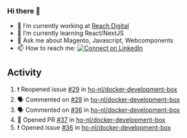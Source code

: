 ### Hi there 👋

- 🔭 I’m currently working at [Reach Digital](https://www.reachdigital.nl/)
- 🌱 I’m currently learning React/NextJS
- 💬 Ask me about Magento, Javascript, Webcomponents
- 📫 How to reach me: [![Connect on LinkedIn](https://img.shields.io/badge/--linkedin?label=LinkedIn&logo=LinkedIn&style=social)](https://www.linkedin.com/in/nickdek)

## Activity
<!--START_SECTION:activity-->
1. ❗️ Reopened issue [#29](https://github.com//ho-nl/docker-development-box/issues/29) in [ho-nl/docker-development-box](https://github.com//ho-nl/docker-development-box)
2. 🗣 Commented on [#29](https://github.com//ho-nl/docker-development-box/issues/29) in [ho-nl/docker-development-box](https://github.com//ho-nl/docker-development-box)
3. 🗣 Commented on [#36](https://github.com//ho-nl/docker-development-box/issues/36) in [ho-nl/docker-development-box](https://github.com//ho-nl/docker-development-box)
4. 💪 Opened PR [#37](https://github.com//ho-nl/docker-development-box/pull/37) in [ho-nl/docker-development-box](https://github.com//ho-nl/docker-development-box)
5. ❗️ Opened issue [#36](https://github.com//ho-nl/docker-development-box/issues/36) in [ho-nl/docker-development-box](https://github.com//ho-nl/docker-development-box)
<!--END_SECTION:activity-->
